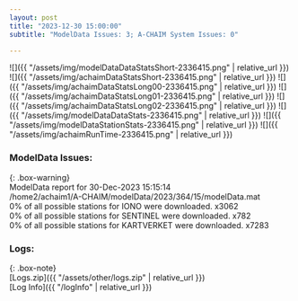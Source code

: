 ```yaml
---
layout: post
title: "2023-12-30 15:00:00"
subtitle: "ModelData Issues: 3; A-CHAIM System Issues: 0"

---
```


![]({{ "/assets/img/modelDataDataStatsShort-2336415.png" | relative_url }})
![]({{ "/assets/img/achaimDataStatsShort-2336415.png" | relative_url }})
![]({{ "/assets/img/achaimDataStatsLong00-2336415.png" | relative_url }})
![]({{ "/assets/img/achaimDataStatsLong01-2336415.png" | relative_url }})
![]({{ "/assets/img/achaimDataStatsLong02-2336415.png" | relative_url }})
![]({{ "/assets/img/modelDataDataStats-2336415.png" | relative_url }})
![]({{ "/assets/img/modelDataStationStats-2336415.png" | relative_url }})
![]({{ "/assets/img/achaimRunTime-2336415.png" | relative_url }})


### ModelData Issues:  
  
{: .box-warning}  
 ModelData report for 30-Dec-2023 15:15:14   
 /home2/achaim1/A-CHAIM/modelData/2023/364/15/modelData.mat   
 0% of all possible stations for IONO were downloaded. x3062   
 0% of all possible stations for SENTINEL were downloaded. x782   
 0% of all possible stations for KARTVERKET were downloaded. x7283   
  


### Logs:  
  
{: .box-note}  
[Logs.zip]({{ "/assets/other/logs.zip" | relative_url }})  
[Log Info]({{ "/logInfo" | relative_url }})  
